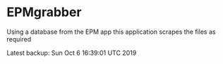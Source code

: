 # EPMgrabber
Using a database from the EPM app this application scrapes the files as required


Latest backup: Sun Oct 6 16:39:01 UTC 2019
